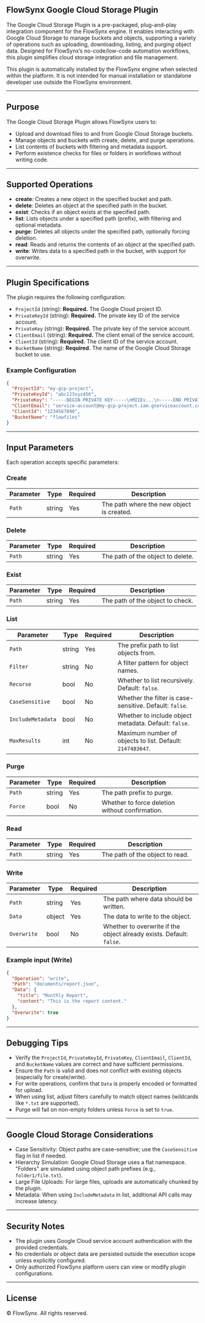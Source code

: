 ## FlowSynx Google Cloud Storage Plugin

The Google Cloud Storage Plugin is a pre-packaged, plug-and-play integration component for the FlowSynx engine. It enables interacting with Google Cloud Storage to manage buckets and objects, supporting a variety of operations such as uploading, downloading, listing, and purging object data. Designed for FlowSynx’s no-code/low-code automation workflows, this plugin simplifies cloud storage integration and file management.

This plugin is automatically installed by the FlowSynx engine when selected within the platform. It is not intended for manual installation or standalone developer use outside the FlowSynx environment.

---

## Purpose

The Google Cloud Storage Plugin allows FlowSynx users to:

- Upload and download files to and from Google Cloud Storage buckets.
- Manage objects and buckets with create, delete, and purge operations.
- List contents of buckets with filtering and metadata support.
- Perform existence checks for files or folders in workflows without writing code.

---

## Supported Operations

- **create**: Creates a new object in the specified bucket and path.
- **delete**: Deletes an object at the specified path in the bucket.
- **exist**: Checks if an object exists at the specified path.
- **list**: Lists objects under a specified path (prefix), with filtering and optional metadata.
- **purge**: Deletes all objects under the specified path, optionally forcing deletion.
- **read**: Reads and returns the contents of an object at the specified path.
- **write**: Writes data to a specified path in the bucket, with support for overwrite.

---

## Plugin Specifications

The plugin requires the following configuration:

- `ProjectId` (string): **Required.** The Google Cloud project ID.
- `PrivateKeyId` (string): **Required.** The private key ID of the service account.
- `PrivateKey` (string): **Required.** The private key of the service account.
- `ClientEmail` (string): **Required.** The client email of the service account.
- `ClientId` (string): **Required.** The client ID of the service account.
- `BucketName` (string): **Required.** The name of the Google Cloud Storage bucket to use.

### Example Configuration

```json
{
  "ProjectId": "my-gcp-project",
  "PrivateKeyId": "abc123xyz456",
  "PrivateKey": "-----BEGIN PRIVATE KEY-----\nMIIEv...\n-----END PRIVATE KEY-----\n",
  "ClientEmail": "service-account@my-gcp-project.iam.gserviceaccount.com",
  "ClientId": "1234567890",
  "BucketName": "flowfiles"
}
```

---

## Input Parameters

Each operation accepts specific parameters:

### Create
| Parameter     | Type    | Required | Description                              |
|---------------|---------|----------|------------------------------------------|
| `Path`        | string  | Yes      | The path where the new object is created.|

### Delete
| Parameter     | Type    | Required | Description                              |
|---------------|---------|----------|------------------------------------------|
| `Path`        | string  | Yes      | The path of the object to delete.        |

### Exist
| Parameter     | Type    | Required | Description                              |
|---------------|---------|----------|------------------------------------------|
| `Path`        | string  | Yes      | The path of the object to check.         |

### List
| Parameter         | Type    | Required | Description                                         |
|--------------------|---------|----------|-----------------------------------------------------|
| `Path`             | string  | Yes      | The prefix path to list objects from.              |
| `Filter`           | string  | No       | A filter pattern for object names.                 |
| `Recurse`          | bool    | No       | Whether to list recursively. Default: `false`.     |
| `CaseSensitive`    | bool    | No       | Whether the filter is case-sensitive. Default: `false`. |
| `IncludeMetadata`  | bool    | No       | Whether to include object metadata. Default: `false`. |
| `MaxResults`       | int     | No       | Maximum number of objects to list. Default: `2147483647`. |

### Purge
| Parameter     | Type    | Required | Description                                    |
|---------------|---------|----------|------------------------------------------------|
| `Path`        | string  | Yes      | The path prefix to purge.                     |
| `Force`       | bool    | No       | Whether to force deletion without confirmation.|

### Read
| Parameter     | Type    | Required | Description                              |
|---------------|---------|----------|------------------------------------------|
| `Path`        | string  | Yes      | The path of the object to read.          |

### Write
| Parameter     | Type    | Required | Description                                                  |
|---------------|---------|----------|--------------------------------------------------------------|
| `Path`        | string  | Yes      | The path where data should be written.                      |
| `Data`        | object  | Yes      | The data to write to the object.                             |
| `Overwrite`   | bool    | No       | Whether to overwrite if the object already exists. Default: `false`. |

### Example input (Write)

```json
{
  "Operation": "write",
  "Path": "documents/report.json",
  "Data": {
    "title": "Monthly Report",
    "content": "This is the report content."
  },
  "Overwrite": true
}
```

---

## Debugging Tips

- Verify the `ProjectId`, `PrivateKeyId`, `PrivateKey`, `ClientEmail`, `ClientId`, and `BucketName` values are correct and have sufficient permissions.
- Ensure the `Path` is valid and does not conflict with existing objects (especially for create/write).
- For write operations, confirm that `Data` is properly encoded or formatted for upload.
- When using list, adjust filters carefully to match object names (wildcards like `*.txt` are supported).
- Purge will fail on non-empty folders unless `Force` is set to `true`.

---

## Google Cloud Storage Considerations

- Case Sensitivity: Object paths are case-sensitive; use the `CaseSensitive` flag in list if needed.
- Hierarchy Simulation: Google Cloud Storage uses a flat namespace. "Folders" are simulated using object path prefixes (e.g., `folder1/file.txt`).
- Large File Uploads: For large files, uploads are automatically chunked by the plugin.
- Metadata: When using `IncludeMetadata` in list, additional API calls may increase latency.

---

## Security Notes

- The plugin uses Google Cloud service account authentication with the provided credentials.
- No credentials or object data are persisted outside the execution scope unless explicitly configured.
- Only authorized FlowSynx platform users can view or modify plugin configurations.

---

## License

© FlowSynx. All rights reserved.